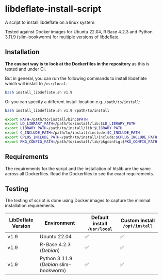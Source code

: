 # libdeflate-install-script

A script to install libdeflate on a linux system.

Tested against Docker images for Ubuntu 22.04, R Base 4.2.3 and Python 3.11.9 (slim-bookworm) for multiple versions of libdeflate.

## Installation

**The easiset way is to look at the Dockerfiles in the repository** as this is tested and under CI.

But in general, you can run the following commands to install libdeflate which will install to `/usr/local`:

```bash
bash install_libdeflate.sh v1.9
```

Or you can specify a different install location e.g. `/path/to/install`:
```bash
bash install_libdeflate.sh v1.9 /path/to/install

export PATH=/path/to/install/bin:$PATH
export LD_LIBRARY_PATH=/path/to/install/lib:$LD_LIBRARY_PATH
export LIBRARY_PATH=/path/to/install/lib:$LIBRARY_PATH
export C_INCLUDE_PATH=/path/to/install/include:$C_INCLUDE_PATH
export CPLUS_INCLUDE_PATH=/path/to/install/include:$CPLUS_INCLUDE_PATH
export PKG_CONFIG_PATH=/path/to/install/lib/pkgconfig:$PKG_CONFIG_PATH
```

## Requirements

The requirements for the script and the installation of htslib are the same
across all Dockerfiles. Read the Dockerfiles to see the exact requirements.


## Testing

The testing of script is done using Docker images to capture the minimal installation requirements.

| LibDeflate Version | Environment | Default install `/usr/local` | Custom install `/opt/install` |
| --------------- | ----------- | ---------------------------- | ----------------------------- |
| v1.9           | Ubuntu 22.04                               | ✅ | ✅ |
| v1.9           | R-Base 4.2.3 (*Debian*)                    | ✅ | ✅ |
| v1.9           | Python 3.11.9 (*Debian* slim-bookworm)     | ✅ | ✅ |
